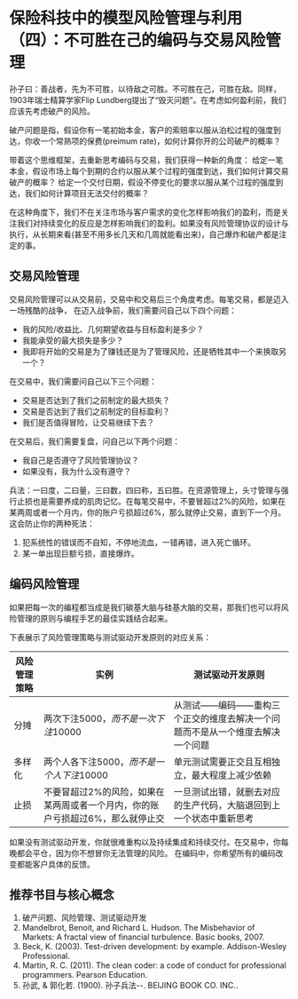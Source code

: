 # 保险科技中的模型风险管理与利用（四）：不可胜在己的编码与交易风险管理

孙子曰：善战者，先为不可胜，以待敌之可胜。不可胜在己，可胜在敌。同样，1903年瑞士精算学家Flip Lundberg提出了“毁灭问题”。在考虑如何盈利前，我们应该先考虑破产的风险。

破产问题是指，假设你有一笔初始本金，客户的索赔率以服从泊松过程的强度到达，你收一个常熟项的保费(preimum rate)，如何计算你开的公司破产的概率？

带着这个思维框架，去重新思考编码与交易，我们获得一种新的角度：
给定一笔本金，假设市场上每个到期的合约以服从某个过程的强度到达，我们如何计算交易破产的概率？
给定一个交付日期，假设不停变化的要求以服从某个过程的强度到达，我们如何计算项目无法交付的概率？

在这种角度下，我们不在关注市场与客户需求的变化怎样影响我们的盈利，而是关注我们对持续变化的反应是怎样影响我们的盈利。如果没有风险管理协议的设计与执行，从长期来看(甚至不用多长几天和几周就能看出来)，自己爆炸和破产都是注定的事。

## 交易风险管理

交易风险管理可以从交易前，交易中和交易后三个角度考虑。每笔交易，都是迈入一场残酷的战争，
在迈入战争前，我们需要问自己以下四个问题：
- 我的风险/收益比、几何期望收益与目标盈利是多少？
- 我能承受的最大损失是多少？
- 我即将开始的交易是为了赚钱还是为了管理风险，还是牺牲其中一个来换取另一个？

在交易中，我们需要问自己以下三个问题：
- 交易是否达到了我们之前制定的最大损失？
- 交易是否达到了我们之前制定的目标盈利？
- 我们是否值得冒险，让交易继续下去？

在交易后，我们需要复盘，问自己以下两个问题：
- 我自己是否遵守了风险管理协议？
- 如果没有，我为什么没有遵守？

兵法：一曰度，二曰量，三曰数，四曰称，五曰胜。在资源管理上，头寸管理与强行止损也是需要养成的肌肉记忆。在每笔交易中，不要冒超过2%的风险，如果在某两周或者一个月内，你的账户亏损超过6%，那么就停止交易，直到下一个月。这会防止你的两种死法：

1. 犯系统性的错误而不自知，不停地流血，一错再错，进入死亡循环。
2. 某一单出现巨额亏损，直接爆炸。

## 编码风险管理

如果把每一次的编程都当成是我们碳基大脑与硅基大脑的交易，那我们也可以将风险管理的原则与编程手艺的最佳实践结合起来。

下表展示了风险管理策略与测试驱动开发原则的对应关系：

|风险管理策略|实例|测试驱动开发原则|
|----------|----------|----------|
|分摊|两次下注$5000，而不是一次下注$10000|从测试——编码——重构三个正交的维度去解决一个问题而不是从一个维度去解决一个问题|
|多样化|两个人各下注$5000，而不是一个人下注$10000|单元测试需要正交且互相独立，最大程度上减少依赖|
|止损|不要冒超过2%的风险，如果在某两周或者一个月内，你的账户亏损超过6%，那么就停止交|一旦测试出错，就删去对应的生产代码，大脑退回到上一个状态中重新思考|

如果没有测试驱动开发，你就很难重构以及持续集成和持续交付。在交易中，你每晚都会平仓，因为你不想冒你无法管理的风险。
在编码中，你希望所有的编码改变都能客户具体的反馈。

## 推荐书目与核心概念
1. 破产问题、风险管理、测试驱动开发
2. Mandelbrot, Benoit, and Richard L. Hudson. The Misbehavior of Markets: A fractal view of financial turbulence. Basic books, 2007.
3. Beck, K. (2003). Test-driven development: by example. Addison-Wesley Professional.
4. Martin, R. C. (2011). The clean coder: a code of conduct for professional programmers. Pearson Education.
5. 孙武, & 郭化若. (1900). 孙子兵法--. BEIJING BOOK CO. INC..